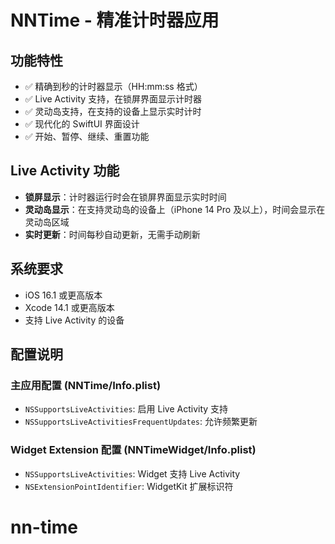 # NNTime - 精准计时器应用

## 功能特性

- ✅ 精确到秒的计时器显示（HH:mm:ss 格式）
- ✅ Live Activity 支持，在锁屏界面显示计时器
- ✅ 灵动岛支持，在支持的设备上显示实时计时
- ✅ 现代化的 SwiftUI 界面设计
- ✅ 开始、暂停、继续、重置功能


## Live Activity 功能

- **锁屏显示**：计时器运行时会在锁屏界面显示实时时间
- **灵动岛显示**：在支持灵动岛的设备上（iPhone 14 Pro 及以上），时间会显示在灵动岛区域
- **实时更新**：时间每秒自动更新，无需手动刷新

## 系统要求

- iOS 16.1 或更高版本
- Xcode 14.1 或更高版本
- 支持 Live Activity 的设备

## 配置说明

### 主应用配置 (NNTime/Info.plist)
- `NSSupportsLiveActivities`: 启用 Live Activity 支持
- `NSSupportsLiveActivitiesFrequentUpdates`: 允许频繁更新

### Widget Extension 配置 (NNTimeWidget/Info.plist)
- `NSSupportsLiveActivities`: Widget 支持 Live Activity
- `NSExtensionPointIdentifier`: WidgetKit 扩展标识符
# nn-time

